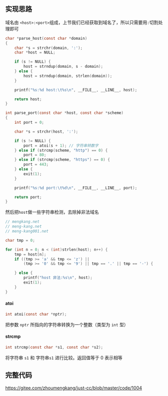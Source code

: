 ## 实现思路

域名由 `<host>:<port>`组成，上节我们已经获取到域名了，所以只需要用`:`切割处理即可
```c
char *parse_host(const char *domain)
{
	char *s = strchr(domain, ':');
	char *host = NULL;

	if (s != NULL) {
		host = strndup(domain, s - domain);
	} else {
		host = strndup(domain, strlen(domain));
	}

	printf("%s:%d host:\t%s\n", __FILE__, __LINE__, host);

	return host;
}

int parse_port(const char *host, const char *scheme)
{
	int port = 0;

	char *s = strchr(host, ':');

	if (s != NULL) {
		port = atoi(s + 1);	// 字符串转数字
	} else if (strcmp(scheme, "http") == 0) {
		port = 80;
	} else if (strcmp(scheme, "https") == 0) {
		port = 443;
	} else {
		exit(1);
	}

	printf("%s:%d port:\t%d\n", __FILE__, __LINE__, port);

	return port;
}
```
然后把`host`做一些字符串检测，去除掉非法域名
```c
// mengkang.net
// meng-kang.net
// meng-kang001.net

char tmp = 0; 

for (int n = 0; n < (int)strlen(host); n++) {
    tmp = host[n];
    if ((tmp >= 'a' && tmp <= 'z') ||
        (tmp >= '0' && tmp <= '9') || tmp == '.' || tmp == '-') {

    } else {
        printf("host 非法:%s\n", host);
        exit(1);
    }
}
```
#### atoi
```c
int atoi(const char *nptr);
```
把参数 `nptr` 所指向的字符串转换为一个整数（类型为 `int` 型）
#### strcmp
```c
int strcmp(const char *s1, const char *s2);
```
将字符串 `s1` 和 字符串`s1` 进行比较。返回值等于 0 表示相等

## 完整代码

https://gitee.com/zhoumengkang/just-cc/blob/master/code/1004